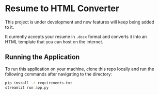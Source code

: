 # Resume to HTML Converter

This project is under development and new features will keep being added to it. 

It currently accepts your resume in `.docx` format and converts it into an HTML template that you can host on the internet.

## Running the Application

To run this application on your machine, clone this repo locally and run the following commands after navigating to the directory:

```bash
pip install -r requirements.txt
streamlit run app.py
